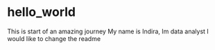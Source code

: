 # hello_world
This is start of an amazing journey
My name is Indira, Im data analyst
I would like to change the readme
